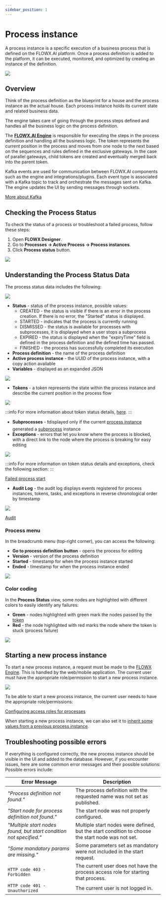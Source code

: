 ```yaml
---
sidebar_position: 1
---
```


# Process instance

A process instance is a specific execution of a business process that is defined on the FLOWX.AI platform. Once a process definition is added to the platform, it can be executed, monitored, and optimized by creating an instance of the definition.

![](https://s3.eu-west-1.amazonaws.com/docx.flowx.ai/3.0/proc_instance_progress.png)

## Overview

Think of the process definition as the blueprint for a house and the process instance as the actual house. Each process instance holds its current state and related business data.

The engine takes care of going through the process steps defined and handles all the business logic on the process definition.

The [**FLOWX.AI Engine**](../../../../platform-deep-dive/core-components/flowx-engine) is responsible for executing the steps in the process definition and handling all the business logic. The token represents the current position in the process and moves from one node to the next based on the sequences and rules defined in the exclusive gateways. In the case of parallel gateways, child tokens are created and eventually merged back into the parent token.

Kafka events are used for communication between FLOWX.AI components such as the engine and integrations/plugins. Each event type is associated with a Kafka topic to track and orchestrate the messages sent on Kafka. The engine updates the UI by sending messages through sockets.

[More about Kafka](../../../../platform-overview/frameworks-and-standards/event-driven-architecture-frameworks/intro-to-kafka-concepts.md)

## Checking the Process Status

To check the status of a process or troubleshoot a failed process, follow these steps:

1. Open **FLOWX Designer**.
2. Go to **Processes → Active Process → Process instances**.
3. Click **Process status** button.

![](https://s3.eu-west-1.amazonaws.com/docx.flowx.ai/3.0/process_status.png)

## Understanding the Process Status Data

The process status data includes the following:

![](https://s3.eu-west-1.amazonaws.com/docx.flowx.ai/3.0/process_status_data.png)

* **Status** - status of the process instance, possible values:
  * CREATED - the status is visible if there is an error in the process creation. If there is no error, the "Started" status is displayed.
  * STARTED - indicates that the process is currently running
  * DISMISSED - the status is available for processes with subprocesses, it is displayed when a user stops a subprocess
  * EXPIRED - the status is displayed when the "expiryTime" field is defined in the process definition and the defined time has passed.
  * FINISHED - the process has successfully completed its execution
* **Process definition** - the name of the process definition
* **Active process instance** - the UUID of the process instance, with a copy action available
* **Variables** - displayed as an expanded JSON

![](https://s3.eu-west-1.amazonaws.com/docx.flowx.ai/3.0/process_variables.png)

* **Tokens** - a token represents the state within the process instance and describe the current position in the process flow

![](https://s3.eu-west-1.amazonaws.com/docx.flowx.ai/3.0/process_tokens.png)

:::info
For more information about token status details, [here](../../../token).
:::

* **Subprocesses** - :exclamation:displayed only if the current [process instance](process-instance.md) generated a [subprocess](../../subprocess.md) instance
* **Exceptions** - errors that let you know where the process is blocked, with a direct link to the node where the process is breaking for easy editing

![](https://s3.eu-west-1.amazonaws.com/docx.flowx.ai/3.0/process_exceptions.png)

:::info
For more information on token status details and exceptions, check the following section:
:::

[Failed process start](../failed-process-start.md)

* **Audit Log** - the audit log displays events registered for process instances, tokens, tasks, and exceptions in reverse chronological order by timestamp

![](https://s3.eu-west-1.amazonaws.com/docx.flowx.ai/3.0/process_status_audit.png)

[Audit](../../../../platform-deep-dive/core-components/core-extensions/audit)

### Process menu

In the breadcrumb menu (top-right corner), you can access the following:

* **Go to process definition** **button** - opens the process for editing
* **Version** - version of the process definition
* **Started** - timestamp for when the process instance started
* **Ended** - timestamp for when the process instance ended

![](https://s3.eu-west-1.amazonaws.com/docx.flowx.ai/3.0/process_export_smth.png)

### Color coding

In the **Process Status** view, some nodes are highlighted with different colors to easily identify any failures:

* **Green** - nodes highlighted with green mark the nodes passed by the [token](../../../token.md)
* **Red** - the node highlighted with red marks the node where the token is stuck (process failure)

![](https://s3.eu-west-1.amazonaws.com/docx.flowx.ai/3.0/color_coding.gif)

## Starting a new process instance

To start a new process instance, a request must be made to the [FLOWX Engine](../../../../platform-deep-dive/core-components/flowx-engine). This is handled by the web/mobile application. The current user must have the appropriate role/permission to start a new process instance.

![](https://s3.eu-west-1.amazonaws.com/docx.flowx.ai/3.0/process_instance_diagram.png)

To be able to start a new process instance, the current user needs to have the appropriate role/permissions:

[Configuring access roles for processes](../../../../platform-setup-guides/flowx-engine-setup-guide/configuring-access-roles-for-processes.md)

When starting a new process instance, we can also set it to [inherit some values from a previous process instance](../../../../platform-deep-dive/core-components/flowx-engine/flowx-engine.md#orchestration).

## Troubleshooting possible errors

If everything is configured correctly, the new process instance should be visible in the UI and added to the database. However, if you encounter issues, here are some common error messages and their possible solutions:
Possible errors include:

| Error Message                                                      | Description                                                                                      |
| ------------------------------------------------------------------ | ------------------------------------------------------------------------------------------------ |
| *"Process definition not found."*                                  | The process definition with the requested name was not set as published.                         |
| *"Start node for process definition not found."*                   | The start node was not properly configured.                                                      |
| *"Multiple start nodes found, but start condition not specified."* | Multiple start nodes were defined, but the start condition to choose the start node was not set. |
| *"Some mandatory params are missing."*                             | Some parameters set as mandatory were not included in the start request.                         |
| `HTTP code 403 - Forbidden`                                        | The current user does not have the process access role for starting that process.                |
| `HTTP code 401 - Unauthorized`                                     | The current user is not logged in.                                                               |
